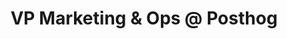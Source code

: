 ---
draft: false
name: "Charles Cook"
title: "VP Marketing & Ops @ Posthog"
socialUrl: "http://charlescook.me/"
companyUrl: "https://posthog.com/"
quote: "Been here 20 min and already folks are sharing great advice."
avatar: {
    src: "https://ca.slack-edge.com/T02EGRUMRM1-U050QHY5AAH-a66eae1b59aa-512",
    alt: "Charles"
}
publishDate: "2022-11-09 15:39"
---